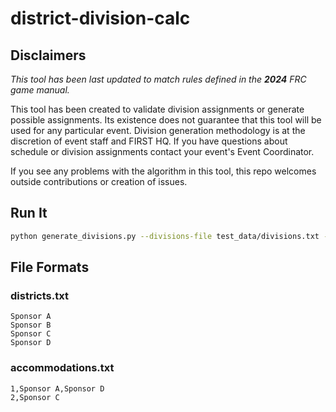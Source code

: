 # district-division-calc

## Disclaimers

*This tool has been last updated to match rules defined in the **2024** FRC game manual.*

This tool has been created to validate division assignments or generate possible assignments. Its existence does not guarantee that this tool will be used for any particular event. Division generation methodology is at the discretion of event staff and FIRST HQ. If you have questions about schedule or division assignments contact your event's Event Coordinator.

If you see any problems with the algorithm in this tool, this repo welcomes outside contributions or creation of issues.

## Run It

```bash
python generate_divisions.py --divisions-file test_data/divisions.txt --out-file test_data/out.txt --district FIM --api-key "username:guid" --num-teams 160 --accommodations-file test_data/accommodations.txt --season 2024
```

## File Formats

### districts.txt

```plaintext
Sponsor A
Sponsor B
Sponsor C
Sponsor D
```

### accommodations.txt

```plaintext
1,Sponsor A,Sponsor D
2,Sponsor C
```
